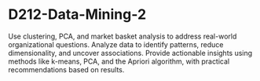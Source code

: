 # D212-Data-Mining-2
Use clustering, PCA, and market basket analysis to address real-world organizational questions. Analyze data to identify patterns, reduce dimensionality, and uncover associations. Provide actionable insights using methods like k-means, PCA, and the Apriori algorithm, with practical recommendations based on results.
